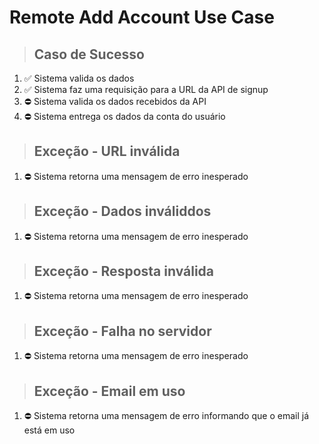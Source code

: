 # Remote Add Account Use Case

> ## Caso de Sucesso
1. ✅ Sistema valida os dados
2. ✅ Sistema faz uma requisição para a URL da API de signup
3. ⛔ Sistema valida os dados recebidos da API
4. ⛔ Sistema entrega os dados da conta do usuário

> ## Exceção - URL inválida
1. ⛔ Sistema retorna uma mensagem de erro inesperado

> ## Exceção - Dados inváliddos
1. ⛔ Sistema retorna uma mensagem de erro inesperado

> ## Exceção - Resposta inválida
1. ⛔ Sistema retorna uma mensagem de erro inesperado

> ## Exceção - Falha no servidor
1. ⛔ Sistema retorna uma mensagem de erro inesperado

> ## Exceção - Email em uso
1. ⛔ Sistema retorna uma mensagem de erro informando que o email já está em uso